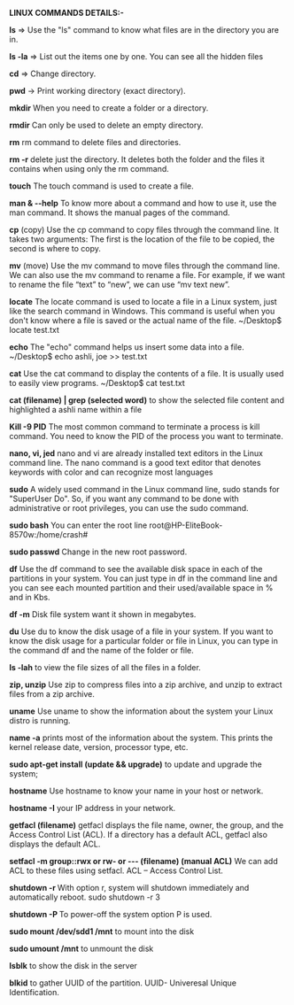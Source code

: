 **LINUX COMMANDS DETAILS:-**

**ls** => Use the "ls" command to know what files are in the directory you are in.

**ls -la**  => List out the items one by one. You can see all the hidden files

**cd** => Change directory.

**pwd** -> Print working directory (exact directory).

**mkdir** When you need to create a folder or a directory.

**rmdir** Can only be used to delete an empty directory.

**rm** rm command to delete files and directories.

**rm -r** delete just the directory. It deletes both the folder and the files it contains when using only the rm command.

**touch** The touch command is used to create a file.

**man & --help** To know more about a command and how to use it, use the man command. It shows the manual pages of the command.

**cp** (copy) Use the cp command to copy files through the command line. It takes two arguments: The first is the location of the file
to be copied, the second is where to copy.

**mv** (move) Use the mv command to move files through the command line. We can also use the mv command to rename a file. For example, if we want to rename the file “text” to “new”, we can use “mv text new”.

**locate** The locate command is used to locate a file in a Linux system, just like the search command in Windows. This command is useful when you don't know where a file is saved or the actual name of the file. ~/Desktop$ locate test.txt

**echo** The "echo" command helps us insert some data into a file. ~/Desktop$ echo ashli, joe >> test.txt

**cat** Use the cat command to display the contents of a file. It is usually used to easily view programs. ~/Desktop$ cat test.txt

**cat (filename) | grep (selected word)** to show the selected file content and highlighted a ashli name within a file

**Kill -9 PID**  	The most common command to terminate a process is kill command. You need to know the PID of the process you want to terminate.

**nano, vi, jed** nano and vi are already installed text editors in the Linux command line. The nano command is a good text editor that denotes keywords with color and can recognize most languages

**sudo** A widely used command in the Linux command line, sudo stands for "SuperUser Do". So, if you want any command to be done with administrative or root privileges, you can use the sudo command.

**sudo bash** You can enter the root line root@HP-EliteBook-8570w:/home/crash#

**sudo passwd** Change in the new root password.

**df** Use the df command to see the available disk space in each of the partitions in your system. You can just type in df in the command line and you can see each mounted partition and their used/available space in % and in Kbs.

**df -m** Disk file system want it shown in megabytes.

**du** Use du to know the disk usage of a file in your system. If you want to know the disk usage for a particular folder or file in Linux, you can type in the command df and the name of the folder or file.

**ls -lah** to view the file sizes of all the files in a folder.

**zip, unzip** Use zip to compress files into a zip archive, and unzip to extract files from a zip archive.

**uname** Use uname to show the information about the system your Linux distro is running.

**name -a** prints most of the information about the system. This prints the kernel release date, version, processor type, etc.

**sudo apt-get install (update && upgrade)** to update and upgrade the system;

**hostname** Use hostname to know your name in your host or network.

**hostname -I** your IP address in your network.

**getfacl (filename)** getfacl displays the file name, owner, the group, and the Access Control List (ACL). If a directory has a default ACL, getfacl also displays the default ACL.

**setfacl -m group::rwx or rw- or --- (filename) (manual ACL)** We can add ACL to these files using setfacl. ACL – Access Control List.

**shutdown -r <time>** With option r, system will shutdown immediately and automatically reboot. sudo shutdown -r 3

**shutdown -P <time>** To power-off the system option P is used.

**sudo mount /dev/sdd1 /mnt** to mount into the disk

**sudo umount /mnt** to unmount the disk

**lsblk** to show the disk in the server

**blkid** to gather UUID of the partition. UUID- Univeresal Unique Identification.
